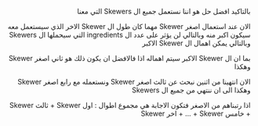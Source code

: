 <div dir="rtl">

بالتاكيد افضل حل هو اننا نستعمل جميع ال Skewers التي معنا

الان عند استعمال اصغر Skewer مهما كان طول ال Skewer الاخر الذي سيستعمل معه سيكون اكبر منه وبالتالي لن يؤثر على عدد ال ingredients التي سيحملها ال Skewers وبالتالي يمكن اهمال ال Skewer الاكبر

بما ان ال Skewer الاكبر سيتم اهماله اذا فالافضل ان يكون ذلك هو ثاني اصغر Skewer وهكذا

الان انتهينا من اثنين نبحث عن ثالث اصغر Skewer ونستعمله مع رابع اصغر Skewer وهكذا الى ان ننتهي من جميع ال Skewers

اذا رتبناهم من الاصغر فتكون الاجابة هي مجموع اطوال : اول Skewer + ثالث Skewer  + خامس Skewer + ... + اخر Skewer
</div>
